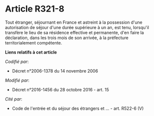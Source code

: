 # Article R321-8

Tout étranger, séjournant en France et astreint à la possession d'une autorisation de séjour d'une durée supérieure à un an,
est tenu, lorsqu'il transfère le lieu de sa résidence effective et permanente, d'en faire la déclaration, dans les trois mois
de son arrivée, à la préfecture territorialement compétente.

**Liens relatifs à cet article**

_Codifié par_:

  - Décret n°2006-1378 du 14 novembre 2006

_Modifié par_:

  - Décret n°2016-1456 du 28 octobre 2016 - art. 15

_Cité par_:

  - Code de l'entrée et du séjour des étrangers et ... - art. R522-6 (V)
